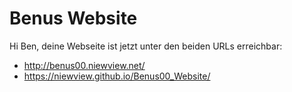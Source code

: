# Benus Website

Hi Ben, deine Webseite ist jetzt unter den beiden URLs erreichbar: 

* http://benus00.niewview.net/
* https://niewview.github.io/Benus00_Website/